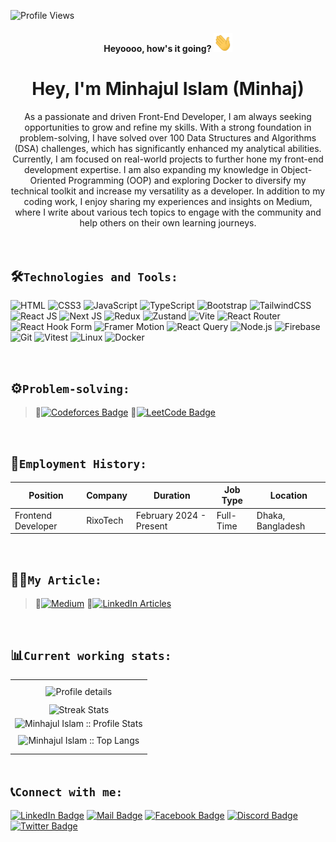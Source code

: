 ![Profile Views](https://komarev.com/ghpvc/?username=minhajul-im)

<div>
  <h4 align="center">Heyoooo, how's it going? <img src="https://raw.githubusercontent.com/ABSphreak/ABSphreak/master/gifs/Hi.gif" width="30px" height="30px"></h4>

  <h1 align="center">
    Hey, I'm Minhajul Islam (Minhaj) 
  </h1>
  <div align="center" text-align= "justify">
    As a passionate and driven Front-End Developer, I am always seeking opportunities to grow and refine my skills. With a strong foundation in problem-solving, I have solved over 100 Data Structures and Algorithms (DSA) challenges, which has significantly enhanced my analytical abilities.
    Currently, I am focused on real-world projects to further hone my front-end development expertise. I am also expanding my knowledge in Object-Oriented Programming (OOP) and exploring Docker to diversify my technical toolkit and increase my versatility as a developer.
    In addition to my coding work, I enjoy sharing my experiences and insights on Medium, where I write about various tech topics to engage with the community and help others on their own learning journeys.

  </div>
  <br />
<div>

<br/>

## 🛠️`Technologies and Tools:`

![HTML](https://img.shields.io/badge/HTML5-E34F26?style=flat-square&logo=html5&logoColor=white)
![CSS3](https://img.shields.io/badge/CSS3-1572B6?style=flat-square&logo=css3&logoColor=white)
![JavaScript](https://img.shields.io/badge/JavaScript-F7DF1E?style=flat-square&logo=javascript&logoColor=black)
![TypeScript](https://img.shields.io/badge/TypeScript-007ACC?style=flat-square&logo=typescript&logoColor=white)
![Bootstrap](https://img.shields.io/badge/Bootstrap-563D7C?style=flat-square&logo=bootstrap&logoColor=white)
![TailwindCSS](https://img.shields.io/badge/Tailwind_CSS-38B2AC?style=flat-square&logo=tailwind-css&logoColor=white)
![React JS](https://img.shields.io/badge/React.js-0081CB?style=flat-square&logo=react&logoColor=61DAFB)
![Next JS](https://img.shields.io/badge/Next-black?style=flat-square&logo=next.js&logoColor=white)
![Redux](https://img.shields.io/badge/Redux-593D88?style=flat-square&logo=redux&logoColor=white)
![Zustand](https://img.shields.io/badge/Zustand-ffb700?style=flat-square&logo=zustand&logoColor=white)
![Vite](https://img.shields.io/badge/Vite-593D88?style=flat-square&logo=vite&logoColor=white)
![React Router](https://img.shields.io/badge/React%20Router-CA4245?style=flat-square&logo=react-router&logoColor=white)
![React Hook Form](https://img.shields.io/badge/React%20Hook%20Form-EC5990?style=flat-square&logo=react-hook-form&logoColor=white)
![Framer Motion](https://img.shields.io/badge/Framer%20Motion-0081CB?style=flat-square&logo=framer&logoColor=white)
![React Query](https://img.shields.io/badge/-React%20Query-FF4154?style=flat-square&logo=react%20query&logoColor=white)
![Node.js](https://img.shields.io/badge/Node.js-43853D?style=flat-square&logo=node.js&logoColor=white)
![Firebase](https://img.shields.io/badge/firebase-%23039BE5.svg?style=flat-square&logo=firebase)
![Git](https://img.shields.io/badge/Git-F05032?style=flat-square&logo=git&logoColor=white)
![Vitest](https://img.shields.io/badge/Vitest-00C5B8?style=flat-square&logo=vitest&logoColor=white)
![Linux](https://img.shields.io/badge/Linux-000000?style=flat-square&logo=linux&logoColor=white)
![Docker](https://img.shields.io/badge/Docker-2496ED?style=flat-square&logo=docker&logoColor=white)

<br/>

## ⚙️`Problem-solving:`

> 🔸[![Codeforces Badge](https://img.shields.io/badge/Codeforces-Profile-1F8ACB?style=flat-square&logo=codeforces&logoColor=white)](https://codeforces.com/profile/minhajul-im)
> 🔸[![LeetCode Badge](https://img.shields.io/badge/LeetCode-Profile-orange)](https://leetcode.com/minhajul-im/)

<br/>

## 🎀`Employment History:`

| Position           | Company  | Duration                | Job Type  | Location          |
| ------------------ | -------- | ----------------------- | --------- | ----------------- |
| Frontend Developer | RixoTech | February 2024 - Present | Full-Time | Dhaka, Bangladesh |

<br/>

## ✍🏻`My Article:`

> 🔸[![Medium](https://img.shields.io/badge/Medium-Articles-00AB6C?style=flat-square&logo=medium&logoColor=white)](https://medium.com/@minhajul-im) 🔸[![LinkedIn Articles](https://img.shields.io/badge/LinkedIn-Articles-0077B5?style=flat-square&logo=linkedin&logoColor=white)](https://www.linkedin.com/in/minhajul-im/recent-activity/articles/)

<br/>

## 📊`Current working stats:`

<div align="center">
  <table align="center" width="100%" style="max-width: 800px; margin: auto;">
    <tr>
      <td align="center" style="padding: 10px;">
        <img
          style="max-width: 100%; height: auto;"
          src="http://github-profile-summary-cards.vercel.app/api/cards/profile-details?username=minhajul-im&theme=blue_green"
          alt="Profile details"
        />
      </td>
    </tr>
    <tr>
      <td colspan="2" align="center">
        <img
          style="max-width: 100%; height: auto;"
          src="https://github-readme-streak-stats.herokuapp.com?user=minhajul-im&theme=blue-green&hide_border=true"
          alt="Streak Stats"
        />
      </td>
    </tr>
    <tr>
      <td colspan="2" align="center">
        <div style="display: flex; flex-direction: column; align-items: center;">
          <img
          style="max-width: 100%; height: auto;"
          alt="Minhajul Islam :: Profile Stats"
          src="https://github-readme-stats.vercel.app/api?username=minhajul-im&theme=blue-green&show_icons=true&count_private=true&hide_border=true"
        />
          <img
            style="max-width: 100%; height: auto; margin: 10px 0;"
            alt="Minhajul Islam :: Top Langs"
            src="https://github-readme-stats.vercel.app/api/top-langs/?username=minhajul-im&langs_count=20&theme=blue-green&layout=compact&hide=html&hide_border=true"
          />
        </div>
      </td>
    </tr>
  </table>
</div>

 <br />

## 📞`Connect with me:`

[![LinkedIn Badge](https://img.shields.io/badge/LinkedIn-0077B5?style=for-the-badge&logo=linkedin&logoColor=white)](https://www.linkedin.com/in/minhajul-im/)
[![Mail Badge](https://img.shields.io/badge/Gmail-D14836?style=for-the-badge&logo=gmail&logoColor=white)](mailto:minhajul.minhaj.islam@gmail.com)
[![Facebook Badge](https://img.shields.io/badge/Facebook-1877F2?style=for-the-badge&logo=facebook&logoColor=white)](https://www.facebook.com/minhajul.im/)
[![Discord Badge](https://img.shields.io/badge/Discord-7289DA?style=for-the-badge&logo=discord&logoColor=white)](https://discord.com/users/906264542126940210)
[![Twitter Badge](https://img.shields.io/badge/Twitter-1DA1F2?style=for-the-badge&logo=twitter&logoColor=white)](https://twitter.com/minhajul_im)
